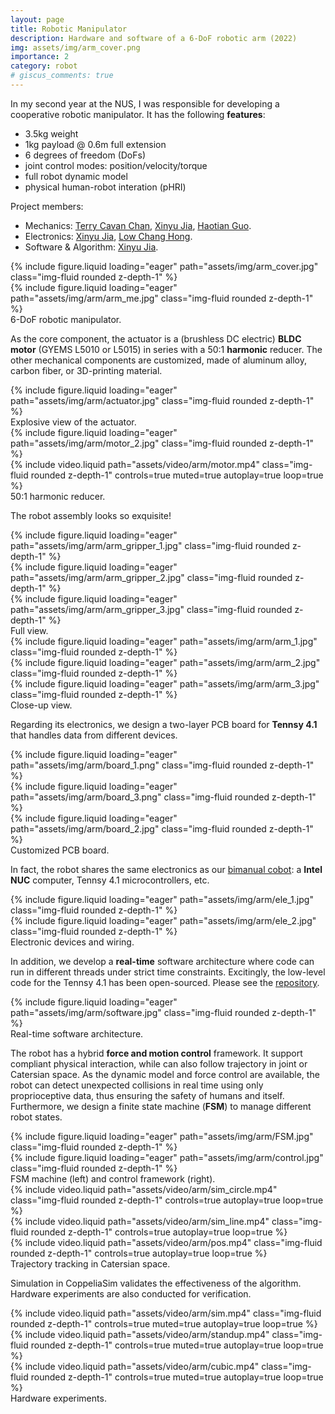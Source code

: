 ```yaml
---
layout: page
title: Robotic Manipulator
description: Hardware and software of a 6-DoF robotic arm (2022)
img: assets/img/arm_cover.png
importance: 2
category: robot
# giscus_comments: true
---
```


In my second year at the NUS, I was responsible for developing a cooperative robotic manipulator. It has the following **features**:
* 3.5kg weight
* 1kg payload @ 0.6m full extension
* 6 degrees of freedom (DoFs)
* joint control modes: position/velocity/torque
* full robot dynamic model
* physical human-robot interation (pHRI)

Project members: 
* Mechanics: [Terry Cavan Chan](https://cde.nus.edu.sg/bme/bioroboticslab/author/terry-cavan-chan/), <u>Xinyu Jia</u>, [Haotian Guo](https://cde.nus.edu.sg/bme/bioroboticslab/author/guo-haotian/).
* Electronics: <u>Xinyu Jia</u>, [Low Chang Hong](https://cde.nus.edu.sg/bme/bioroboticslab/author/low-chang-hong/).
* Software & Algorithm: <u>Xinyu Jia</u>.

<div class="row">
    <div class="col-sm mt-3 mt-md-0">
        {% include figure.liquid loading="eager" path="assets/img/arm_cover.jpg" class="img-fluid rounded z-depth-1" %}
    </div>
    <div class="col-sm mt-3 mt-md-0">
        {% include figure.liquid loading="eager" path="assets/img/arm/arm_me.jpg" class="img-fluid rounded z-depth-1" %}
    </div>
</div>
<div class="caption">
    6-DoF robotic manipulator.
</div>

As the core component, the actuator is a (brushless DC electric) **BLDC motor** (GYEMS L5010 or L5015) in series with a 50:1 **harmonic** reducer. The other mechanical components are customized, made of aluminum alloy, carbon fiber, or 3D-printing material. 

<div class="row">
    <div class="col-sm mt-3 mt-md-0">
        {% include figure.liquid loading="eager" path="assets/img/arm/actuator.jpg" class="img-fluid rounded z-depth-1" %}
    </div>
</div>
<div class="caption">
    Explosive view of the actuator.
</div>

<div class="row">
    <div class="col-sm mt-3 mt-md-0">
        {% include figure.liquid loading="eager" path="assets/img/arm/motor_2.jpg" class="img-fluid rounded z-depth-1" %}
    </div>
    <div class="col-sm mt-3 mt-md-0">
        {% include video.liquid path="assets/video/arm/motor.mp4" class="img-fluid rounded z-depth-1" controls=true muted=true autoplay=true loop=true %}
    </div>
</div>
<div class="caption">
    50:1 harmonic reducer.
</div>

The robot assembly looks so exquisite!

<div class="row">
    <div class="col-sm mt-3 mt-md-0">
        {% include figure.liquid loading="eager" path="assets/img/arm/arm_gripper_1.jpg" class="img-fluid rounded z-depth-1" %}
    </div>
    <div class="col-sm mt-3 mt-md-0">
        {% include figure.liquid loading="eager" path="assets/img/arm/arm_gripper_2.jpg" class="img-fluid rounded z-depth-1" %}
    </div>
    <div class="col-sm mt-3 mt-md-0">
        {% include figure.liquid loading="eager" path="assets/img/arm/arm_gripper_3.jpg" class="img-fluid rounded z-depth-1" %}
    </div>
</div>
<div class="caption">
    Full view.
</div>

<div class="row">
    <div class="col-sm mt-3 mt-md-0">
        {% include figure.liquid loading="eager" path="assets/img/arm/arm_1.jpg" class="img-fluid rounded z-depth-1" %}
    </div>
    <div class="col-sm mt-3 mt-md-0">
        {% include figure.liquid loading="eager" path="assets/img/arm/arm_2.jpg" class="img-fluid rounded z-depth-1" %}
    </div>
    <div class="col-sm mt-3 mt-md-0">
        {% include figure.liquid loading="eager" path="assets/img/arm/arm_3.jpg" class="img-fluid rounded z-depth-1" %}
    </div>
</div>
<div class="caption">
    Close-up view.
</div>

Regarding its electronics, we design a two-layer PCB board for **Tennsy 4.1** that handles data from different devices.

<div class="row">
    <div class="col-sm mt-3 mt-md-0">
        {% include figure.liquid loading="eager" path="assets/img/arm/board_1.png" class="img-fluid rounded z-depth-1" %}
    </div>
    <div class="col-sm mt-3 mt-md-0">
        {% include figure.liquid loading="eager" path="assets/img/arm/board_3.png" class="img-fluid rounded z-depth-1" %}
    </div>
</div>
<div class="row">
    <div class="col-sm mt-3 mt-md-0">
        {% include figure.liquid loading="eager" path="assets/img/arm/board_2.jpg" class="img-fluid rounded z-depth-1" %}
    </div>
</div>
<div class="caption">
    Customized PCB board.
</div>

In fact, the robot shares the same electronics as our [bimanual cobot](https://jia-xinyu.github.io/projects/9_project/): a **Intel NUC** computer, Tennsy 4.1 microcontrollers, etc.

<div class="row">
    <div class="col-sm mt-3 mt-md-0">
        {% include figure.liquid loading="eager" path="assets/img/arm/ele_1.jpg" class="img-fluid rounded z-depth-1" %}
    </div>
    <div class="col-sm mt-3 mt-md-0">
        {% include figure.liquid loading="eager" path="assets/img/arm/ele_2.jpg" class="img-fluid rounded z-depth-1" %}
    </div>
</div>
<div class="caption">
    Electronic devices and wiring.
</div>

In addition, we develop a **real-time** software architecture where code can run in different threads under strict time constraints. Excitingly, the low-level code for the Tennsy 4.1 has been open-sourced. Please see the [repository](https://github.com/jia-xinyu/Caracal_Teensy).

<div class="row">
    <div class="col-sm mt-3 mt-md-0">
        {% include figure.liquid loading="eager" path="assets/img/arm/software.jpg" class="img-fluid rounded z-depth-1" %}
    </div>
</div>
<div class="caption">
    Real-time software architecture.
</div>

The robot has a hybrid **force and motion control** framework. It support compliant physical interaction, while can also follow trajectory in joint or Catersian space. As the dynamic model and force control are available, the robot can detect unexpected collisions in real time using only proprioceptive data, thus ensuring the safety of humans and itself. Furthermore, we design a finite state machine (**FSM**) to manage different robot states.

<div class="row">
    <div class="col-sm mt-3 mt-md-0">
        {% include figure.liquid loading="eager" path="assets/img/arm/FSM.jpg" class="img-fluid rounded z-depth-1" %}
    </div>
    <div class="col-sm mt-3 mt-md-0">
        {% include figure.liquid loading="eager" path="assets/img/arm/control.jpg" class="img-fluid rounded z-depth-1" %}
    </div>
</div>
<div class="caption">
    FSM machine (left) and control framework (right).
</div>

<div class="row">
    <div class="col-sm mt-3 mt-md-0">
        {% include video.liquid path="assets/video/arm/sim_circle.mp4" class="img-fluid rounded z-depth-1" controls=true autoplay=true loop=true %}
    </div>
    <div class="col-sm mt-3 mt-md-0">
        {% include video.liquid path="assets/video/arm/sim_line.mp4" class="img-fluid rounded z-depth-1" controls=true autoplay=true loop=true %}
    </div>
    <div class="col-sm mt-3 mt-md-0">
        {% include video.liquid path="assets/video/arm/pos.mp4" class="img-fluid rounded z-depth-1" controls=true autoplay=true loop=true %}
    </div>
</div>
<div class="caption">
    Trajectory tracking in Catersian space.
</div>

Simulation in CoppeliaSim validates the effectiveness of the algorithm. Hardware experiments are also conducted for verification.

<div class="row">
    <div class="col-sm mt-3 mt-md-0">
        {% include video.liquid path="assets/video/arm/sim.mp4" class="img-fluid rounded z-depth-1" controls=true muted=true autoplay=true loop=true %}
    </div>
    <div class="col-sm mt-3 mt-md-0">
        {% include video.liquid path="assets/video/arm/standup.mp4" class="img-fluid rounded z-depth-1" controls=true muted=true autoplay=true loop=true %}
    </div>
</div>
<div class="row">
    <div class="col-sm mt-3 mt-md-0">
        {% include video.liquid path="assets/video/arm/cubic.mp4" class="img-fluid rounded z-depth-1" controls=true muted=true autoplay=true loop=true %}
    </div>
</div>
<div class="caption">
    Hardware experiments.
</div>